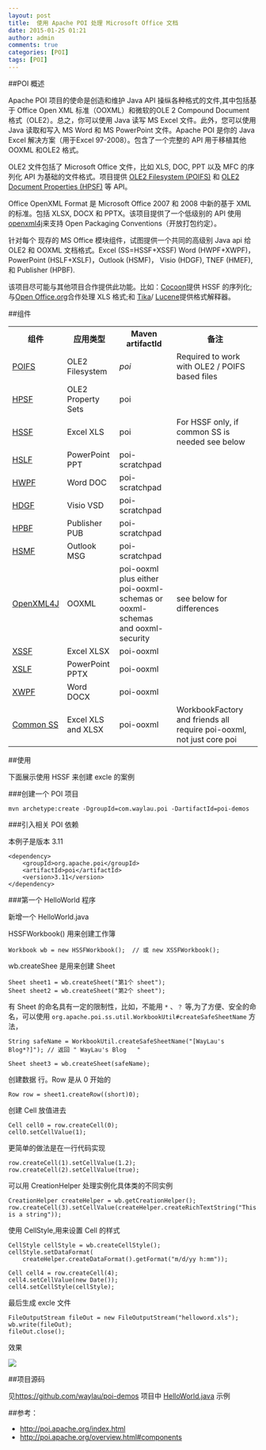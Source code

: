 ```yaml
---
layout: post
title:  使用 Apache POI 处理 Microsoft Office 文档
date: 2015-01-25 01:21
author: admin
comments: true
categories: [POI]
tags: [POI]
---
```


##POI 概述

Apache POI 项目的使命是创造和维护 Java API 操纵各种格式的文件,其中包括基于 Office Open XML 标准（OOXML）和微软的OLE 2 Compound Document 格式（OLE2）。总之，你可以使用 Java 读写 MS Excel 文件。此外，您可以使用 Java 读取和写入 MS Word 和 MS PowerPoint 文件。Apache POI 是你的 Java Excel 解决方案（用于Excel 97-2008）。包含了一个完整的 API 用于移植其他 OOXML 和OLE2 格式。

OLE2 文件包括了  Microsoft Office 文件，比如 XLS, DOC, PPT 以及 MFC 的序列化 API 为基础的文件格式。项目提供 [OLE2 Filesystem (POIFS)](http://poi.apache.org/poifs/index.html) 和 [OLE2 Document Properties (HPSF)](http://poi.apache.org/hpsf/index.html) 等 API。

Office OpenXML Format 是  Microsoft Office 2007 和 2008 中新的基于 XML 的标准。包括 XLSX, DOCX 和 PPTX。该项目提供了一个低级别的 API 使用 [openxml4j](http://poi.apache.org/oxml4j/index.html)来支持  Open Packaging Conventions（开放打包约定）。

针对每个 现存的 MS Office 模块组件，试图提供一个共同的高级别 Java api 给  OLE2 和 OOXML 文档格式。Excel (SS=HSSF+XSSF)
Word (HWPF+XWPF)，PowerPoint (HSLF+XSLF)，Outlook (HSMF)， Visio (HDGF), TNEF (HMEF), 和 Publisher (HPBF).

该项目尽可能与其他项目合作提供此功能。比如：[Cocoon](http://xml.apache.org/cocoon)提供 HSSF 的序列化;与[Open Office.org](http://www.openoffice.org/)合作处理 XLS 格式;和 [Tika](http://tika.apache.org/)/ [Lucene](http://lucene.apache.org/)提供格式解释器。

<!-- more -->

##组件

<table class="ForrestTable" cellspacing="1" cellpadding="4">
<tbody><tr class="b">
<th colspan="1" rowspan="1">组件</th>
<th colspan="1" rowspan="1">应用类型</th>
<th colspan="1" rowspan="1">Maven artifactId</th>
<th colspan="1" rowspan="1">备注</th>
<tr class="a">
<td colspan="1" rowspan="1"><a href="http://poi.apache.org/poifs/index.html">POIFS</a></td>
<td colspan="1" rowspan="1">OLE2 Filesystem</td>
<td colspan="1" rowspan="1"><em>poi</em></td>
<td colspan="1" rowspan="1">Required to work with OLE2 / POIFS based files</td>
</tr>
<tr class="b">
<td colspan="1" rowspan="1"><a href="http://poi.apache.org/hpsf/index.html">HPSF</a></td>
<td colspan="1" rowspan="1">OLE2 Property Sets</td>
<td colspan="1" rowspan="1">poi</td>
<td colspan="1" rowspan="1">&nbsp;</td>
</tr>
<tr class="a">
<td colspan="1" rowspan="1"><a href="http://poi.apache.org/spreadsheet/index.html">HSSF</a></td>
<td colspan="1" rowspan="1">Excel XLS</td>
<td colspan="1" rowspan="1">poi</td>
<td colspan="1" rowspan="1">For HSSF only, if common SS is needed see below</td>
</tr>
<tr class="b">
<td colspan="1" rowspan="1"><a href="http://poi.apache.org/slideshow/index.html">HSLF</a></td>
<td colspan="1" rowspan="1">PowerPoint PPT</td>
<td colspan="1" rowspan="1">poi-scratchpad</td>
<td colspan="1" rowspan="1">&nbsp;</td>
</tr>
<tr class="a">
<td colspan="1" rowspan="1"><a href="http://poi.apache.org/document/index.html">HWPF</a></td>
<td colspan="1" rowspan="1">Word DOC</td>
<td colspan="1" rowspan="1">poi-scratchpad</td>
<td colspan="1" rowspan="1">&nbsp;</td>
</tr>
<tr class="b">
<td colspan="1" rowspan="1"><a href="http://poi.apache.org/hdgf/index.html">HDGF</a></td>
<td colspan="1" rowspan="1">Visio VSD</td>
<td colspan="1" rowspan="1">poi-scratchpad</td>
<td colspan="1" rowspan="1">&nbsp;</td>
</tr>
<tr class="a">
<td colspan="1" rowspan="1"><a href="http://poi.apache.org/hpbf/index.html">HPBF</a></td>
<td colspan="1" rowspan="1">Publisher PUB</td>
<td colspan="1" rowspan="1">poi-scratchpad</td>
<td colspan="1" rowspan="1">&nbsp;</td>
</tr>
<tr class="b">
<td colspan="1" rowspan="1"><a href="http://poi.apache.org/hsmf/index.html">HSMF</a></td>
<td colspan="1" rowspan="1">Outlook MSG</td>
<td colspan="1" rowspan="1">poi-scratchpad</td>
<td colspan="1" rowspan="1">&nbsp;</td>
</tr>
<tr class="a">
<td colspan="1" rowspan="1"><a href="http://poi.apache.org/oxml4j/index.html">OpenXML4J</a></td>
<td colspan="1" rowspan="1">OOXML</td>
<td colspan="1" rowspan="1">poi-ooxml plus either poi-ooxml-schemas or<br>ooxml-schemas and ooxml-security</td>
<td colspan="1" rowspan="1">see below for differences</td>
</tr>
<tr class="b">
<td colspan="1" rowspan="1"><a href="http://poi.apache.org/spreadsheet/index.html">XSSF</a></td>
<td colspan="1" rowspan="1">Excel XLSX</td>
<td colspan="1" rowspan="1">poi-ooxml</td>
<td colspan="1" rowspan="1">&nbsp;</td>
</tr>
<tr class="a">
<td colspan="1" rowspan="1"><a href="http://poi.apache.org/slideshow/index.html">XSLF</a></td>
<td colspan="1" rowspan="1">PowerPoint PPTX</td>
<td colspan="1" rowspan="1">poi-ooxml</td>
<td colspan="1" rowspan="1">&nbsp;</td>
</tr>
<tr class="b">
<td colspan="1" rowspan="1"><a href="http://poi.apache.org/document/index.html">XWPF</a></td>
<td colspan="1" rowspan="1">Word DOCX</td>
<td colspan="1" rowspan="1">poi-ooxml</td>
<td colspan="1" rowspan="1">&nbsp;</td>
</tr>
<tr class="a">
<td colspan="1" rowspan="1"><a href="http://poi.apache.org/spreadsheet/index.html">Common SS</a></td>
<td colspan="1" rowspan="1">Excel XLS and XLSX</td>
<td colspan="1" rowspan="1">poi-ooxml</td>
<td colspan="1" rowspan="1">WorkbookFactory and friends all require poi-ooxml, not just core poi</td>
</tr>
</tbody></table>

##使用

下面展示使用 HSSF 来创建 excle 的案例

###创建一个 POI 项目

 	mvn archetype:create -DgroupId=com.waylau.poi -DartifactId=poi-demos
  
###引入相关 POI 依赖

本例子是版本 3.11 

	<dependency>
		<groupId>org.apache.poi</groupId>
		<artifactId>poi</artifactId>
		<version>3.11</version>
	</dependency>

###第一个 HelloWorld 程序

新增一个 HelloWorld.java 

HSSFWorkbook() 用来创建工作簿

    Workbook wb = new HSSFWorkbook();  // 或 new XSSFWorkbook();

wb.createShee 是用来创建 Sheet

    Sheet sheet1 = wb.createSheet("第1个 sheet");
    Sheet sheet2 = wb.createSheet("第2个 sheet");

有 Sheet 的命名具有一定的限制性，比如，不能用 `*` 、`？` 等,为了方便、安全的命名，可以使用 
`org.apache.poi.ss.util.WorkbookUtil#createSafeSheetName` 方法，

 	String safeName = WorkbookUtil.createSafeSheetName("[WayLau's Blog*?]"); // 返回 " WayLau's Blog   "

    Sheet sheet3 = wb.createSheet(safeName);

创建数据 行。Row 是从  0 开始的

    Row row = sheet1.createRow((short)0);

创建 Cell 放值进去

    Cell cell0 = row.createCell(0);
    cell0.setCellValue(1);

更简单的做法是在一行代码实现

    row.createCell(1).setCellValue(1.2);
    row.createCell(2).setCellValue(true);

可以用 CreationHelper 处理实例化具体类的不同实例

  	CreationHelper createHelper = wb.getCreationHelper();
    row.createCell(3).setCellValue(createHelper.createRichTextString("This is a string"));

使用 CellStyle,用来设置 Cell 的样式

    CellStyle cellStyle = wb.createCellStyle();
    cellStyle.setDataFormat(
        createHelper.createDataFormat().getFormat("m/d/yy h:mm"));
    
    Cell cell4 = row.createCell(4);
    cell4.setCellValue(new Date());
    cell4.setCellStyle(cellStyle);

最后生成 excle 文件

    FileOutputStream fileOut = new FileOutputStream("helloword.xls");
    wb.write(fileOut);
    fileOut.close();

效果

![](http://99btgc01.info/uploads/2015/01/poi.jpg)

##项目源码
 
见<https://github.com/waylau/poi-demos> 项目中 [HelloWorld.java](https://github.com/waylau/poi-demos/blob/master/poi-demos/src/main/java/com/waylau/poi/hssf/HelloWorld.java) 示例

##参考：

* <http://poi.apache.org/index.html>
* <http://poi.apache.org/overview.html#components>